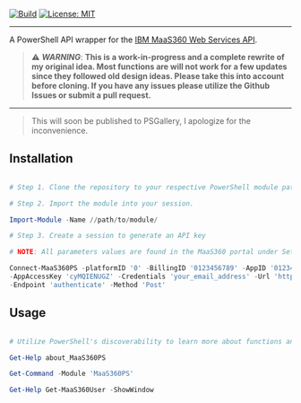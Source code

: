 [![Build](https://github.com/MichaelAlestock/MaaS360PS/actions/workflows/build.yml/badge.svg)](https://github.com/MichaelAlestock/MaaS360PS/actions/workflows/build.yml) [![License: MIT](https://img.shields.io/badge/License-MIT-blue.svg)](https://opensource.org/licenses/MIT)

---

A PowerShell API wrapper for the [IBM MaaS360 Web Services API](https://www.ibm.com/docs/en/maas360?topic=services-maas360-api-reference-web). 

> :warning: **_WARNING_**: **This is a work-in-progress and a complete rewrite of my original idea. Most functions are will not work for 
> a few updates since they followed old design ideas. Please take this into account before cloning.  If you have any issues please utilize the Github Issues or submit a pull request.**

---

> This will soon be published to PSGallery, I apologize for the inconvenience.

## Installation

```powershell

# Step 1. Clone the repository to your respective PowerShell module path.

# Step 2. Import the module into your session.

Import-Module -Name //path/to/module/

# Step 3. Create a session to generate an API key

# NOTE: All parameters values are found in the MaaS360 portal under Setup > Documentation.

Connect-MaaS360PS -platformID '0' -BillingID '0123456789' -AppID '01234567_apple' -AppVersion '1.0' `
-AppAccessKey 'cyMQIENUGZ' -Credentials 'your_email_address' -Url 'https://apis.m3.maas360.com/auth-apis/auth/1.0/' `
-Endpoint 'authenticate' -Method 'Post'

```

## Usage

```powershell

# Utilize PowerShell's discoverability to learn more about functions and their usages.

Get-Help about_MaaS360PS

Get-Command -Module 'MaaS360PS'

Get-Help Get-MaaS360User -ShowWindow

```

